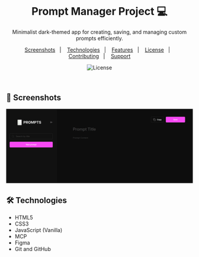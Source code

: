 <h1 align="center"> Prompt Manager Project 💻</h1>

<p align="center">Minimalist dark-themed app for creating, saving, and managing custom prompts efficiently.</p>

<p align="center">  
  <a href="#-screenshots">Screenshots</a>&nbsp;&nbsp;&nbsp;|&nbsp;&nbsp;&nbsp;
  <a href="#-technologies">Technologies</a>&nbsp;&nbsp;&nbsp;|&nbsp;&nbsp;&nbsp;
  <a href="#-features">Features</a>&nbsp;&nbsp;&nbsp;|&nbsp;&nbsp;&nbsp;
  <a href="#-license">License</a>&nbsp;&nbsp;&nbsp;|&nbsp;&nbsp;&nbsp;
  <a href="#-contributing">Contributing</a>&nbsp;&nbsp;&nbsp;|&nbsp;&nbsp;&nbsp;
  <a href="#support">Support</a>  
</p>

<p align="center">
  <img alt="License" src="https://img.shields.io/static/v1?label=license&message=MIT&color=c920c9&labelColor=000000">
</p>

<br>

## 📸 Screenshots

<img src=".github/gif-do-projeto.gif" alt="gif do projeto">

<br>

## 🛠 Technologies

- HTML5  
- CSS3  
- JavaScript (Vanilla)
- MCP
- Figma 
- Git and GitHub

<br>
